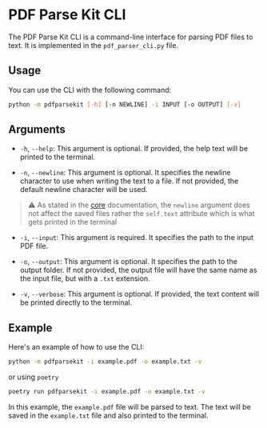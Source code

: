 # PDF Parse Kit CLI

The PDF Parse Kit CLI is a command-line interface for parsing PDF files to text. It is implemented in the `pdf_parser_cli.py` file.

## Usage

You can use the CLI with the following command:

```sh
python -m pdfparsekit [-h] [-n NEWLINE] -i INPUT [-o OUTPUT] [-v]
```

## Arguments

- `-h`, `--help`: This argument is optional. If provided, the help text will be printed to the terminal.

- `-n`, `--newline`: This argument is optional. It specifies the newline character to use when writing the text to a file. If not provided, the default newline character will be used.

> ⚠️ As stated in the [core](../core/doc.md) documentation, the `newline` argument does not affect the saved files rather the `self.text` attribute which is what gets printed in the terminal

- `-i`, `--input`: This argument is required. It specifies the path to the input PDF file.

- `-o`, `--output`: This argument is optional. It specifies the path to the output folder. If not provided, the output file will have the same name as the input file, but with a `.txt` extension.

- `-v`, `--verbose`: This argument is optional. If provided, the text content will be printed directly to the terminal.

## Example

Here's an example of how to use the CLI:

```sh
python -m pdfparsekit -i example.pdf -o example.txt -v
```

or using `poetry`

```sh
poetry run pdfparsekit -i example.pdf -o example.txt -v
```

In this example, the `example.pdf` file will be parsed to text. The text will be saved in the `example.txt` file and also printed to the terminal.
